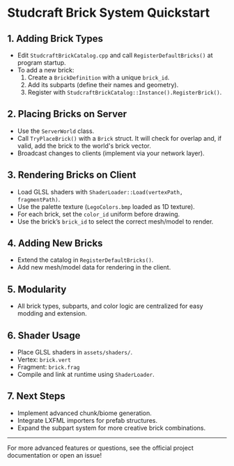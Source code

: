 # Studcraft Brick System Quickstart

## 1. Adding Brick Types

- Edit `StudcraftBrickCatalog.cpp` and call `RegisterDefaultBricks()` at program startup.
- To add a new brick:
    1. Create a `BrickDefinition` with a unique `brick_id`.
    2. Add its subparts (define their names and geometry).
    3. Register with `StudcraftBrickCatalog::Instance().RegisterBrick()`.

## 2. Placing Bricks on Server

- Use the `ServerWorld` class.
- Call `TryPlaceBrick()` with a `Brick` struct. It will check for overlap and, if valid, add the brick to the world's brick vector.
- Broadcast changes to clients (implement via your network layer).

## 3. Rendering Bricks on Client

- Load GLSL shaders with `ShaderLoader::Load(vertexPath, fragmentPath)`.
- Use the palette texture (`LegoColors.bmp` loaded as 1D texture).
- For each brick, set the `color_id` uniform before drawing.
- Use the brick’s `brick_id` to select the correct mesh/model to render.

## 4. Adding New Bricks

- Extend the catalog in `RegisterDefaultBricks()`.
- Add new mesh/model data for rendering in the client.

## 5. Modularity

- All brick types, subparts, and color logic are centralized for easy modding and extension.

## 6. Shader Usage

- Place GLSL shaders in `assets/shaders/`.
- Vertex: `brick.vert`
- Fragment: `brick.frag`
- Compile and link at runtime using `ShaderLoader`.

## 7. Next Steps

- Implement advanced chunk/biome generation.
- Integrate LXFML importers for prefab structures.
- Expand the subpart system for more creative brick combinations.

---

For more advanced features or questions, see the official project documentation or open an issue!